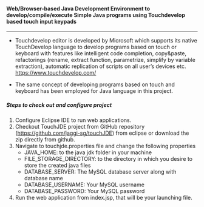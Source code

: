 #### Web/Browser-based Java Development Environment to develop/compile/execute Simple Java programs using Touchdevelop based touch input keypads
----------------

* Touchdevelop editor is developed by Microsoft which supports its native TouchDevelop language to develop programs based on touch or keyboard with features like  intelligent code completion, copy&paste, refactorings (rename, extract function, parametrize, simplify by variable extraction), automatic replication of scripts on all user’s devices etc. https://www.touchdevelop.com/

* The same concept of developing programs based on touch and keyboard has been employed for Java language in this project.

##### Steps to check out and configure project

1. Configure Eclipse IDE to run web applications.
2. Checkout TouchJDE project from GitHub repository (https://github.com/jaggi-sg/touchJDE) from eclipse or download the zip directly from github.
3. Navigate to touchjde.properties file and change the following properties
   - JAVA_HOME: to the java jdk folder in your machine
   - FILE_STORAGE_DIRECTORY: to the directory in which you desire to store the created java files
   - DATABASE_SERVER: The MySQL database server along with database name
   - DATABASE_USERNAME: Your MySQL username
   - DATABASE_PASSWORD: Your MySQL password
4. Run the web application from index.jsp, that will be your launching file.
